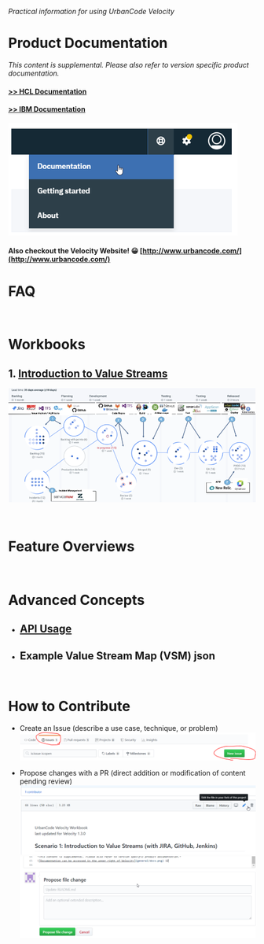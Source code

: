 
*Practical information for using UrbanCode Velocity*

# Product Documentation

*This content is supplemental. Please also refer to version specific product documentation.*

#### [>> HCL Documentation](https://urbancode.hcldoc.com/)
#### [>> IBM Documentation](https://www.ibm.com/support/knowledgecenter/SSCKX6)

![Documentation can be accessed in the upper right of Velocity](workbooks/general/docs.png)

#### Also checkout the Velocity Website! 😀 [http://www.urbancode.com/](http://www.urbancode.com/)


# FAQ

<br />

# Workbooks

## 1. [Introduction to Value Streams](workbooks/introductionToValueStreams.md)   
![](workbooks/general/vsmGraphic.png)

<br />

# Feature Overviews

<br />

# Advanced Concepts

- ## [API Usage](apiDocs/release-events-api_API_docs.md)
- ## Example Value Stream Map (VSM) json

<br />

# How to Contribute

- Create an Issue (describe a use case, technique, or problem)
![](workbooks/general/contribute_issue.png)

- Propose changes with a PR (direct addition or modification of content pending review)
![](workbooks/general/contribute_pr_1.png)
![](workbooks/general/contribute_pr_2.png)
